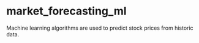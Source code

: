 # market_forecasting_ml
Machine learning algorithms are used to predict stock prices from historic data.
